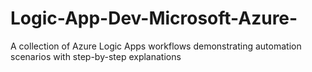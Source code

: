 # Logic-App-Dev-Microsoft-Azure-
A collection of Azure Logic Apps workflows demonstrating automation scenarios with step-by-step explanations
